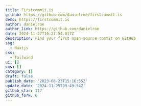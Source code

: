 ```yaml
---
title: Firstcommit.is
github: https://github.com/danielroe/firstcommit.is
demo: https://firstcommit.is
author: danielroe
author_link: https://github.com/danielroe
date: 2024-11-27T16:27:54.017Z
description: Find your first open-source commit on GitHub
ssg:
  - Nuxtjs
css:
  - Tailwind
ui: []
cms: []
category: []
draft: false
publish_date: '2023-08-23T15:16:55Z'
update_date: '2024-11-25T09:49:54Z'
github_star: 117
github_fork: 6
---
```


